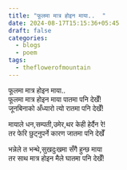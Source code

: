 ```yaml
---
title: "फूलमा मात्र होइन माया..  "
date: 2024-08-17T15:15:36+05:45
draft: false
categories:
  - blogs
  - poem
tags:
  - theflowerofmountain
---
```

फूलमा मात्र होइन माया..  
फूलमा मात्र होइन माया पातमा पनि देखेँ!  
जूनबिनाको अँध्यारो त्यो रातमा पनि देखेँ!  

<!--more-->

मायाले धन,सम्पती,उमेर,थर केही हेर्दैन रे!  
तर फेरि छुट्नुपर्ने कारण जातमा पनि देखेँ  

भन्नेले त भन्थे,सुखदुःखमा सँगै हुन्छ माया  
तर साथ मात्र होइन मैले घातमा पनि देखेँ!
